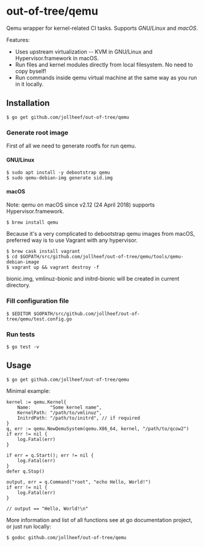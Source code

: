 # out-of-tree/qemu

Qemu wrapper for kernel-related CI tasks. Supports *GNU/Linux* and *macOS*.

Features:
* Uses upstream virtualization -- KVM in GNU/Linux and Hypervisor.framework in macOS.
* Run files and kernel modules directly from local filesystem. No need to copy byself!
* Run commands inside qemu virtual machine at the same way as you run in it locally.

## Installation

    $ go get github.com/jollheef/out-of-tree/qemu

### Generate root image

First of all we need to generate rootfs for run qemu.

#### GNU/Linux

    $ sudo apt install -y debootstrap qemu
    $ sudo qemu-debian-img generate sid.img

#### macOS

Note: qemu on macOS since v2.12 (24 April 2018) supports Hypervisor.framework.

    $ brew install qemu

Because it's a very complicated to debootstrap qemu images from macOS,
preferred way is to use Vagrant with any hypervisor.

    $ brew cask install vagrant
    $ cd $GOPATH/src/github.com/jollheef/out-of-tree/qemu/tools/qemu-debian-image
    $ vagrant up && vagrant destroy -f

bionic.img, vmlinuz-bionic and initrd-bionic will be created in current directory.

### Fill configuration file

    $ $EDITOR $GOPATH/src/github.com/jollheef/out-of-tree/qemu/test.config.go

### Run tests

    $ go test -v

## Usage

    $ go get github.com/jollheef/out-of-tree/qemu

Minimal example:

	kernel := qemu.Kernel{
		Name:       "Some kernel name",
		KernelPath: "/path/to/vmlinuz",
		InitrdPath: "/path/to/initrd", // if required
	}
	q, err := qemu.NewQemuSystem(qemu.X86_64, kernel, "/path/to/qcow2")
	if err != nil {
		log.Fatal(err)
	}

	if err = q.Start(); err != nil {
		log.Fatal(err)
	}
	defer q.Stop()

	output, err = q.Command("root", "echo Hello, World!")
	if err != nil {
		log.Fatal(err)
	}

	// output == "Hello, World!\n"

More information and list of all functions see at go documentation project, or just run locally:

    $ godoc github.com/jollheef/out-of-tree/qemu
